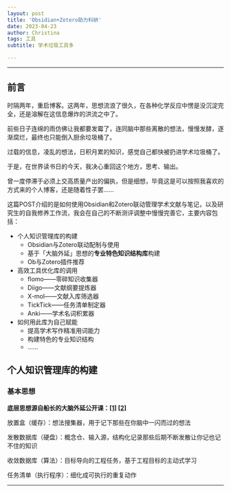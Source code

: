 ```yaml
---
layout: post
title: 'Obsidian+Zotero助力科研'
date: 2023-04-23
author: Christina
tags: 工具
subtitle: 学术垃圾工具多

---
```



---

## 前言

时隔两年，重启博客。这两年，思想流浪了很久，在各种化学反应中愣是没沉淀完全，还是溶解在这信息爆炸的洪流之中了。

前些日子连绵的雨仿佛让我都要发霉了，连同脑中那些离散的想法，慢慢发酵，逐渐腐烂，最终也只能倒入厨余垃圾桶了。

过载的信息，凌乱的想法，日积月累的知识，感觉自己都快被扔进学术垃圾桶了。 

于是，在世界读书日的今天，我决心重回这个地方，思考、输出。

曾一度停滞于必须上交高质量产出的偏执，但是细想，毕竟这是可以按照我喜欢的方式来的个人博客，还是随着性子罢……



这篇POST介绍的是如何使用Obsidian和Zotero联动管理学术文献与笔记，以及研究生的自我修养工作流，我会在自己的不断测评调整中慢慢完善它，主要内容包括：

- 个人知识管理库的构建
  - Obsidian与Zotero联动配制与使用
  - 基于「大脑外延」思想的**专业特色知识结构库**构建
  - Ob与Zotero插件推荐
- 高效工具优化库的调用
  - flomo——零碎知识收集器
  - Diigo——文献纲要提炼器
  - X-mol——文献入库筛选器
  - TickTick——任务清单制定器
  - Anki——学术名词积累器
- 如何用此库为自己赋能
  - 提高学术写作精准用词能力
  - 构建特色的专业知识结构
  - ……



## 个人知识管理库的构建

### 基本思想

**底层思想源自船长的大脑外延公开课：[[1]](https://lrl.lonelyreader.com/#/teachingActivities/vod?productKeyId=C195&type=VOD&activityKeyId=cDygohtzQJivX1ulULRTUA) [[2]](https://lrl.lonelyreader.com/#/teachingActivities/vod?productKeyId=C195&type=VOD&unitId=47254&activityKeyId=_CRoCg-gSMez-hXGDQ66nQ)**

放置盒（缓存）：想法搜集器，用于记下那些在你脑中一闪而过的想法

发散数据库（硬盘）：概念仓、输入源，结构化记录那些后期不断发散让你记也记不住的知识

收敛数据库（算法）：目标导向的工程任务，基于工程目标的主动式学习

任务清单（执行程序）：细化成可执行的重复动作





---




